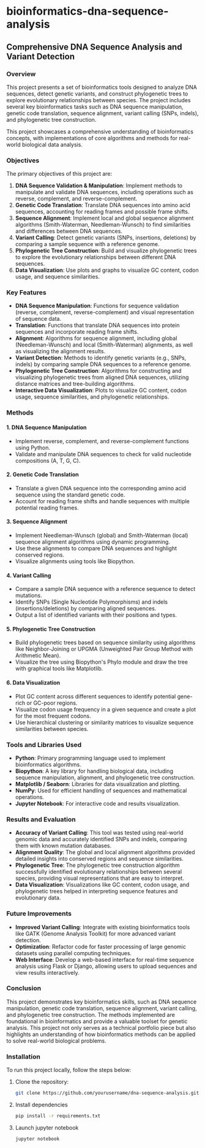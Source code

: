 # bioinformatics-dna-sequence-analysis

## Comprehensive DNA Sequence Analysis and Variant Detection

### Overview

This project presents a set of bioinformatics tools designed to analyze DNA sequences, detect genetic variants, and construct phylogenetic trees to explore evolutionary relationships between species. The project includes several key bioinformatics tasks such as DNA sequence manipulation, genetic code translation, sequence alignment, variant calling (SNPs, indels), and phylogenetic tree construction.

This project showcases a comprehensive understanding of bioinformatics concepts, with implementations of core algorithms and methods for real-world biological data analysis.

### Objectives

The primary objectives of this project are:
1. **DNA Sequence Validation & Manipulation**: Implement methods to manipulate and validate DNA sequences, including operations such as reverse, complement, and reverse-complement.
2. **Genetic Code Translation**: Translate DNA sequences into amino acid sequences, accounting for reading frames and possible frame shifts.
3. **Sequence Alignment**: Implement local and global sequence alignment algorithms (Smith-Waterman, Needleman-Wunsch) to find similarities and differences between DNA sequences.
4. **Variant Calling**: Detect genetic variants (SNPs, insertions, deletions) by comparing a sample sequence with a reference genome.
5. **Phylogenetic Tree Construction**: Build and visualize phylogenetic trees to explore the evolutionary relationships between different DNA sequences.
6. **Data Visualization**: Use plots and graphs to visualize GC content, codon usage, and sequence similarities.

### Key Features

- **DNA Sequence Manipulation**: Functions for sequence validation (reverse, complement, reverse-complement) and visual representation of sequence data.
- **Translation**: Functions that translate DNA sequences into protein sequences and incorporate reading frame shifts.
- **Alignment**: Algorithms for sequence alignment, including global (Needleman-Wunsch) and local (Smith-Waterman) alignments, as well as visualizing the alignment results.
- **Variant Detection**: Methods to identify genetic variants (e.g., SNPs, indels) by comparing sample DNA sequences to a reference genome.
- **Phylogenetic Tree Construction**: Algorithms for constructing and visualizing phylogenetic trees from aligned DNA sequences, utilizing distance matrices and tree-building algorithms.
- **Interactive Data Visualization**: Plots to visualize GC content, codon usage, sequence similarities, and phylogenetic relationships.

### Methods

#### 1. DNA Sequence Manipulation
- Implement reverse, complement, and reverse-complement functions using Python.
- Validate and manipulate DNA sequences to check for valid nucleotide compositions (A, T, G, C).

#### 2. Genetic Code Translation
- Translate a given DNA sequence into the corresponding amino acid sequence using the standard genetic code.
- Account for reading frame shifts and handle sequences with multiple potential reading frames.

#### 3. Sequence Alignment
- Implement Needleman-Wunsch (global) and Smith-Waterman (local) sequence alignment algorithms using dynamic programming.
- Use these alignments to compare DNA sequences and highlight conserved regions.
- Visualize alignments using tools like Biopython.

#### 4. Variant Calling
- Compare a sample DNA sequence with a reference sequence to detect mutations.
- Identify SNPs (Single Nucleotide Polymorphisms) and indels (insertions/deletions) by comparing aligned sequences.
- Output a list of identified variants with their positions and types.

#### 5. Phylogenetic Tree Construction
- Build phylogenetic trees based on sequence similarity using algorithms like Neighbor-Joining or UPGMA (Unweighted Pair Group Method with Arithmetic Mean).
- Visualize the tree using Biopython's Phylo module and draw the tree with graphical tools like Matplotlib.

#### 6. Data Visualization
- Plot GC content across different sequences to identify potential gene-rich or GC-poor regions.
- Visualize codon usage frequency in a given sequence and create a plot for the most frequent codons.
- Use hierarchical clustering or similarity matrices to visualize sequence similarities between species.

### Tools and Libraries Used

- **Python**: Primary programming language used to implement bioinformatics algorithms.
- **Biopython**: A key library for handling biological data, including sequence manipulation, alignment, and phylogenetic tree construction.
- **Matplotlib / Seaborn**: Libraries for data visualization and plotting.
- **NumPy**: Used for efficient handling of sequences and mathematical operations.
- **Jupyter Notebook**: For interactive code and results visualization.

### Results and Evaluation

- **Accuracy of Variant Calling**: This tool was tested using real-world genomic data and accurately identified SNPs and indels, comparing them with known mutation databases.
- **Alignment Quality**: The global and local alignment algorithms provided detailed insights into conserved regions and sequence similarities.
- **Phylogenetic Tree**: The phylogenetic tree construction algorithm successfully identified evolutionary relationships between several species, providing visual representations that are easy to interpret.
- **Data Visualization**: Visualizations like GC content, codon usage, and phylogenetic trees helped in interpreting sequence features and evolutionary data.

### Future Improvements

- **Improved Variant Calling**: Integrate with existing bioinformatics tools like GATK (Genome Analysis Toolkit) for more advanced variant detection.
- **Optimization**: Refactor code for faster processing of large genomic datasets using parallel computing techniques.
- **Web Interface**: Develop a web-based interface for real-time sequence analysis using Flask or Django, allowing users to upload sequences and view results interactively.

### Conclusion

This project demonstrates key bioinformatics skills, such as DNA sequence manipulation, genetic code translation, sequence alignment, variant calling, and phylogenetic tree construction. The methods implemented are foundational in bioinformatics and provide a valuable toolset for genetic analysis. This project not only serves as a technical portfolio piece but also highlights an understanding of how bioinformatics methods can be applied to solve real-world biological problems.

### Installation

To run this project locally, follow the steps below:

1. Clone the repository:
   ```bash
   git clone https://github.com/yourusername/dna-sequence-analysis.git
   
2. Install dependencies
   ```bash
   pip install -r requirements.txt

4. Launch jupyter notebook
   ```bash
   jupyter notebook
   
